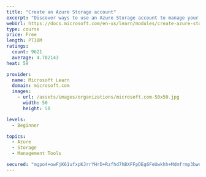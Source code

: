 ```yaml
---
title: "Create an Azure Storage account"
excerpt: "Discover ways to use an Azure Storage account to manage your data for billing, access, and storage location of your blobs, files, queues, and tables."
webUrl: https://docs.microsoft.com/en-us/learn/modules/create-azure-storage-account/
type: course
price: Free
length: PT30M
ratings:
  count: 9621
  average: 4.782143
heat: 59

provider:
  name: Microsoft Learn
  domain: microsoft.com
  images:
    - url: /assets/images/organizations/microsoft.com-50x50.jpg
      width: 50
      height: 50

levels:
  - Beginner

topics:
  - Azure
  - Storage
  - Management Tools

secured: "mgpo4+owFjK61ufxpKJrrYHrD+Rzfhd7hBXFFpDEg6FeUwkhh+Mdmfrmp3bwnizn/3DUwkWX3+wc9AsvoXNxKaUbbYERmIIXaxQEG3DwRYYeoPvyvC2Q0JSc1XHSrjWfmidkDTEjF3pv03r9qi/A4AjhkVfDu4q6TdTgk6OXTmAWT0qyoWMAQcuGZ8Bg0ZpCZH+n+fQoMvN+z92PmUFmDZaX+w7Gcq+B7myiOW+o+jH6daYsj5WijoESvOUHxOtb6V9lLqGDua9PydvNRWAShLe1Cs+Px9tF8xpKKR8tW1PSUOtjiMeB2BgAr2hqHwh2IdsCAuTXdGOlzDricmlZzNV8ixGM+XEYJgZODEedwg6mPLaLg53k1tDYcrG+IWMtgLVz7nDci6H+g27eX9bLNzbzl408sBR4cRpUSNHha3o=;HbAjUIBS00CFvmwf5DmTiQ=="
---
```


